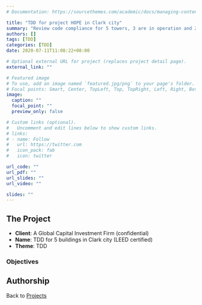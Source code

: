 ```yaml
---
# Documentation: https://sourcethemes.com/academic/docs/managing-content/

title: "TDD for project HOPE in Clark city"
summary: "Review code compliance for 5 towers, 3 are in operation and 2 are under construction. TDD work encompases compliance verification for LEED certification."
authors: []
tags: [TDD]
categories: [TDD]
date: 2020-07-11T11:08:22+08:00

# Optional external URL for project (replaces project detail page).
external_link: ""

# Featured image
# To use, add an image named `featured.jpg/png` to your page's folder.
# Focal points: Smart, Center, TopLeft, Top, TopRight, Left, Right, BottomLeft, Bottom, BottomRight.
image:
  caption: ""
  focal_point: ""
  preview_only: false

# Custom links (optional).
#   Uncomment and edit lines below to show custom links.
# links:
# - name: Follow
#   url: https://twitter.com
#   icon_pack: fab
#   icon: twitter

url_code: ""
url_pdf: ""
url_slides: ""
url_video: ""

slides: ""
---
```


## The Project
- **Client**: A Global Capital Investment Firm (confidential)
- **Name**: TDD for 5 buildings in Clark city (LEED certified)
- **Theme**: TDD

### Objectives




## Authorship


Back to [Projects](/project)

